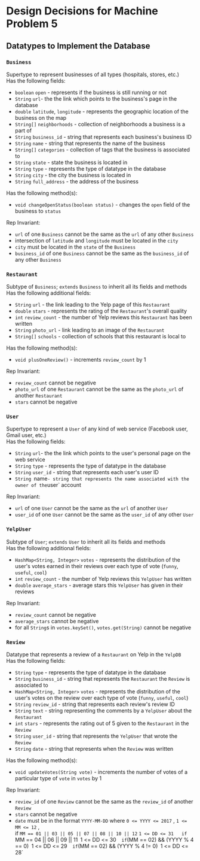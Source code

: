 Design Decisions for Machine Problem 5  
===  
  
## Datatypes to Implement the Database  
  
### `Business`  
Supertype to represent businesses of all types (hospitals, stores, etc.)  
Has the following fields:  
* `boolean` `open` - represents if the business is still running or not  
* `String` `url`- the the link which points to the business's page in the database
* `double` `latitude`, `longitude` - represents the geographic location of the business on the map  
* `String[]` `neighborhoods` - collection of neighborhoods a business is a part of  
* `String` `business_id` - string that represents each business's business ID  
* `String` `name` - string that represents the name of the business  
* `String[]` `categories` - collection of tags that the business is associated to  
* `String` `state` - state the business is located in  
* `String` `type` - represents the type of datatype in the database  
* `String` `city` - the city the business is located in  
* `String` `full_address` - the address of the business  
  
Has the following method(s):  
* `void changeOpenStatus(boolean status)` - changes the `open` field of the business to `status`  
  
Rep Invariant:  
* `url` of one `Business` cannot be the same as the `url` of any other `Business`
* intersection of `latitude` and `longitude` must be located in the `city`
* `city` must be located in the `state` of the `Business`  
* `business_id` of one `Business` cannot be the same as the `business_id` of any other `Business`  
  
### `Restaurant`  
Subtype of `Business`; `extends` `Business` to inherit all its fields and methods  
Has the following additional fields:  
* `String` `url` - the link leading to the Yelp page of this `Restaurant`  
* `double` `stars` - represents the rating of the `Restaurant`'s overall quality  
* `int` `review_count` - the number of Yelp reviews this `Restaurant` has been written  
* `String` `photo_url` - link leading to an image of the `Restaurant`  
* `String[]` `schools` - collection of schools that this restaurant is local to  
  
Has the following method(s):  
* `void plusOneReview()` - increments `review_count` by 1  
  
Rep Invariant:
* `review_count` cannot be negative  
* `photo_url` of one `Restaurant` cannot be the same as the `photo_url` of another `Restaurant`  
* `stars` cannot be negative  
  
### `User`  
Supertype to represent a `User` of any kind of web service (Facebook user, Gmail user, etc.)  
Has the following fields:  
* `String` `url`- the the link which points to the user's personal page on the web service  
* `String` `type` - represents the type of datatype in the database  
* `String` `user_id` - string that represents each user's user ID
* `String `name` - string that represents the name associated with the owner of the `user` account  
  
Rep Invariant:  
* `url` of one `User` cannot be the same as the `url` of another `User`  
* `user_id` of one `User` cannot be the same as the `user_id` of any other `User`  
  
### `YelpUser`  
Subtype of `User`; `extends` `User` to inherit all its fields and methods  
Has the following additional fields:  
* `HashMap<String, Integer>` `votes` - represents the distribution of the user's votes earned in their reviews over each type of vote (`funny`, `useful`, `cool`)  
* `int` `review_count` - the number of Yelp reviews this `YelpUser` has written  
* `double` `average_stars` - average stars this `YelpUser` has given in their reviews  
  
Rep Invariant:  
* `review_count` cannot be negative  
* `average_stars` cannot be negative  
* for all `String`s in `votes.keySet()`, `votes.get(String)` cannot be negative  
  
### `Review`
Datatype that represents a review of a `Restaurant` on Yelp in the `YelpDB`  
Has the following fields:  
* `String` `type` - represents the type of datatype in the database
* `String` `business_id` - string that represents the `Restaurant` the `Review` is associated to
* `HashMap<String, Integer>` `votes` - represents the distribution of the user's votes on the review over each type of vote (`funny`, `useful`, `cool`)  
* `String` `review_id` - string that represents each review's review ID  
* `String` `text` - string representing the comments by a `YelpUser` about the `Restaurant`  
* `int` `stars` - represents the rating out of 5 given to the `Restaurant` in the `Review`
* `String` `user_id` - string that represents the `YelpUser` that wrote the `Review`
* `String` `date` - string that represents when the `Review` was written
  
Has the following method(s):  
* `void updateVotes(String vote)` - increments the number of votes of a particular type of `vote` in `votes` by 1  
  
Rep Invariant:  
* `review_id` of one `Review` cannot be the same as the `review_id` of another `Review`  
* `stars` cannot be negative  
* `date` must be in the format `YYYY-MM-DD` where `0 <= YYYY <= 2017` , `1 <= MM <= 12` ,  
if `MM == 01 || 03 || 05 || 07 || 08 || 10 || 12` `1 <= DD <= 31  
if `MM == 04 || 06 || 09 || 11` `1 <= DD <= 30`  
if `(MM == 02) && (YYYY % 4 == 0)` `1 <= DD <= 29`  
if `(MM == 02) && (YYYY % 4 != 0)` `1 <= DD <= 28`  
  
